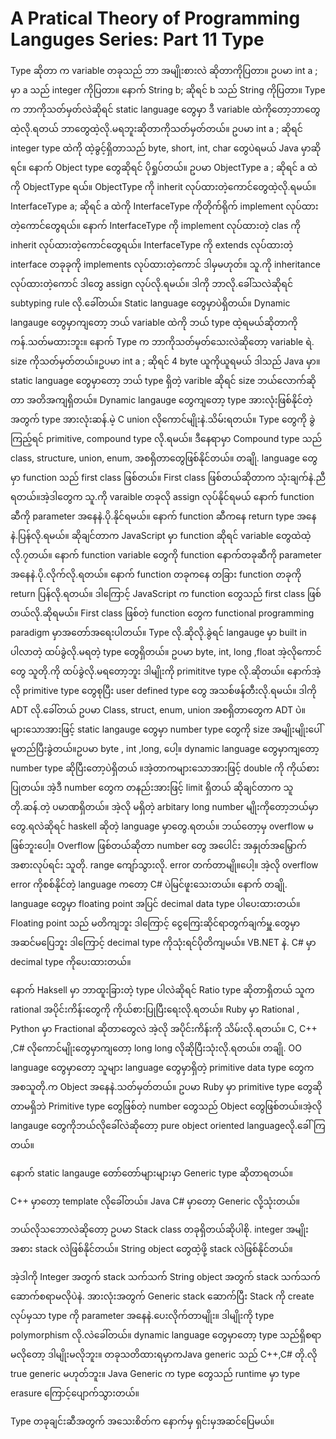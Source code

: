 # A Pratical Theory of Programming Languges Series: Part 11 Type

Type ဆိုတာ က variable တခုသည် ဘာ အမျိုးစားလဲ ဆိုတာကိုပြတာ။ ဥပမာ int a ; မှာ a သည် integer ကိုပြတာ။ နောက် String b; ဆိုရင် b သည် String ကိုပြတာ။ Type က ဘာကိုသတ်မှတ်လဲဆိုရင် static language တွေမှာ ဒီ variable ထဲကိုတော့ဘာတွေထဲ့လို.ရတယ် ဘာတွေထဲ့လို.မရဘူးဆိုတာကိုသတ်မှတ်တယ်။ ဥပမာ int a ; ဆိုရင် integer type ထဲကို ထဲ့ခွင့်ရှိတာသည် byte, short, int, char တွေပဲရမယ် Java မှာဆိုရင်။ နောက် Object type တွေဆိုရင် ပိုရှုပ်တယ်။ ဥပမာ ObjectType a ; ဆိုရင် a ထဲကို ObjectType ရယ်။ ObjectType ကို inherit လုပ်ထားတဲ့ကောင်တွေထဲ့လို.ရမယ်။ InterfaceType a; ဆိုရင် a ထဲကို InterfaceType ကိုတိုက်ရိုက် implement လုပ်ထားတဲ့ကောင်တွေရယ်။ နောက် InterfaceType ကို implement လုပ်ထားတဲ့ clas ကို inherit လုပ်ထားတဲ့ကောင်တွေရယ်။ InterfaceType ကို extends လုပ်ထားတဲ့ interface တခုခုကို implements လုပ်ထားတဲ့ကောင် ဒါမှမဟုတ်။ သူ.ကို inheritance လုပ်ထားတဲ့ကောင် ဒါတွေ assign လုပ်လို.ရမယ်။ ဒါကို ဘာလို.ခေါ်သလဲဆိုရင် subtyping rule လို.ခေါ်တယ်။ Static language တွေမှာပဲရှိတယ်။ Dynamic langauge တွေမှာကျတော့ ဘယ် variable ထဲကို ဘယ် type ထဲ့ရမယ်ဆိုတာကို ကန်.သတ်မထားဘူး။
နောက် Type က ဘာကိုသတ်မှတ်သေးလဲဆိုတော့ variable ရဲ. size ကိုသတ်မှတ်တယ်။ဥပမာ int a ; ဆိုရင် 4 byte ယူကိုယူရမယ် ဒါသည် Java မှာ။ static language တွေမှာတော့ ဘယ် type ရှိတဲ့ varible ဆိုရင် size ဘယ်လောက်ဆိုတာ အတိအကျရှိတယ်။ Dynamic langauge တွေကျတော့ type အားလုံးဖြစ်နိုင်တဲ့အတွက် type အားလုံးဆန်.မဲ့ C union လိုကောင်မျိုးနဲ.သိမ်းရတယ်။ Type တွေကို ခွဲကြည့်ရင် primitive,  compound type လို.ရမယ်။ ဒီနေရာမှာ Compound type သည် class, structure, union, enum, အစရှိတာတွေဖြစ်နိုင်တယ်။ တချို. language တွေမှာ function သည် first class ဖြစ်တယ်။ First class ဖြစ်တယ်ဆိုတာက သုံးချက်နဲ.ညီရတယ်။အဲ့ဒါတွေက
သူ.ကို varaible တခုလို assign လုပ်နိုင်ရမယ်
နောက် function ဆီကို parameter အနေနဲ.ပို.နိုင်ရမယ်။
နောက် function ဆီကနေ return type အနေနဲ.ပြန်လို.ရမယ်။
ဆိုချင်တာက JavaScript မှာ function ဆိုရင် variable တွေထဲထဲ့လို.၇တယ်။ နောက် function variable တွေကို function နောက်တခုဆီကို parameter အနေနဲ.ပို.လိုက်လို.ရတယ်။ နောက် function တခုကနေ တခြား function တခုကို return ပြန်လို.ရတယ်။ ဒါကြောင့် JavaScript က function တွေသည် first class ဖြစ်တယ်လို.ဆိုရမယ်။ First class ဖြစ်တဲ့ function တွေက functional programming paradigm မှာအတော်အရေးပါတယ်။
Type လို.ဆိုလို.ခွဲရင် langauge မှာ built in ပါလာတဲ့ ထပ်ခွဲလို.မရတဲ့ type တွေရှိတယ်။ ဥပမာ byte, int, long ,float အဲ့လိုကောင်တွေ သူတို.ကို ထပ်ခွဲလို.မရတော့ဘူး ဒါမျိုးကို primititve type လို.ဆိုတယ်။ နောက်အဲ့လို primitive type တွေစုပြီး user defined type တွေ အသစ်ဖန်တီးလို.ရမယ်။ ဒါကို ADT လို.ခေါ်တယ် ဥပမာ Class, struct, enum, union အစရှိတာတွေက ADT ပဲ။ 
များသောအားဖြင့် static langauge တွေမှာ number type တွေကို size အမျိုးမျိုးပေါ်မူတည်ပြီးခွဲတယ်။ဥပမာ byte , int ,long, ပေါ့။ dynamic language တွေမှာကျတော့ number type ဆိုပြီးတော့ပဲရှိတယ် ။အဲ့တာကများသောအားဖြင့် double ကို ကိုယ်စားပြုတယ်။ အဲ့ဒီ number တွေက တနည်းအားဖြင့် limit ရှိတယ် ဆိုချင်တာက သူတို.ဆန်.တဲ့ ပမာဏရှိတယ်။ အဲ့လို မရှိတဲ့ arbitary long number မျိုးကိုတော့ဘယ်မှာတွေ.ရလဲဆိုရင် haskell ဆိုတဲ့ language မှာတွေ.ရတယ်။ ဘယ်တော့မှ overflow မဖြစ်ဘူးပေါ့။ Overflow ဖြစ်တယ်ဆိုတာ number တွေ အပေါင်း အနှုတ်အမြှောက်အစားလုပ်ရင်း သူတို. range ကျော်သွားလို. error တက်တာမျို။ပေါ့။ အဲ့လို overflow error ကိုစစ်နိုင်တဲ့ language ကတော့ C# ပဲမြင်ဖူးသေးတယ်။ နောက် တချို. language တွေမှာ floating point အပြင် decimal data type ပါပေးထားတယ်။ Floating point သည် မတိကျဘူး ဒါကြောင့် ငွေကြေးဆိုင်ရာတွက်ချက်မှူ.တွေမှာ အဆင်မပြေဘူး ဒါကြောင့် decimal type ကိုသုံးရင်ပိုတိကျမယ်။ VB.NET နဲ. C# မှာ decimal type ကိုပေးထားတယ်။

နောက် Haksell မှာ ဘာထူးခြားတဲ့ type ပါလဲဆိုရင် Ratio type ဆိုတာရှိတယ် သူက rational အပိုင်းကိန်းတွေကို ကိုယ်စားပြုပြီးရေးလို.ရတယ်။ Ruby မှာ Rational , Python မှာ Fractional ဆိုတာတွေလဲ အဲ့လို အပိုင်းကိန်းကို သိမ်းလို.ရတယ်။
C, C++ ,C# လိုကောင်မျိုးတွေမှာကျတော့ long long လိုဆိုပြီးသုံးလို.ရတယ်။ 
တချို. OO language တွေမှာတော့ သူများ language တွေမှာရှိတဲ့ primitive data type တွေက အစသူတို.က Object အနေနဲ.သတ်မှတ်တယ်။ ဥပမာ Ruby မှာ primitive type တွေဆိုတာမရှိဘဲ Primitive type တွေဖြစ်တဲ့ number တွေသည် Object တွေဖြစ်တယ်။အဲ့လို langauge တွေကိုဘယ်လိုခေါ်လဲဆိုတော့ pure object oriented languageလို.ခေါ်ကြတယ်။

နောက် static langauge တော်တော်များများမှာ Generic type ဆိုတာရတယ်။

C++ မှာတော့ template လိုခေါ်တယ်။ Java C# မှာတော့ Generic လို့သုံးတယ်။ 

ဘယ်လိုသဘောလဲဆိုတော့ ဥပမာ Stack class တခုရှိတယ်ဆိုပါစို. integer အမျိုးအစား stack လဲဖြစ်နိုင်တယ်။ String object တွေထဲ့ဖို့ stack လဲဖြစ်နိုင်တယ်။ 

အဲ့ဒါကို Integer အတွက် stack သက်သက် String object အတွက် stack သက်သက် ဆောက်စရာမလိုပဲနဲ. အားလုံးအတွက် Generic stack ဆောက်ပြီး Stack ကို create လုပ်မှသာ type ကို parameter အနေနဲ.ပေးလိုက်တာမျိုး။ ဒါမျိုးကို type polymorphism လို.လဲခေါ်တယ်။ dynamic language တွေမှာတော့ type သည်ရှိစရာမလိုတော့ ဒါမျိုးမလိုဘူး။ တခုသတိထားရမှာကJava generic သည် C++,C# တို.လို true generic မဟုတ်ဘူး။ Java Generic က type တွေသည် runtime မှာ type erasure ကြောင့်ပျောက်သွားတယ်။

Type တခုချင်းဆီအတွက် အသေးစိတ်က နောက်မှ ရှင်းမှအဆင်ပြေမယ်။
